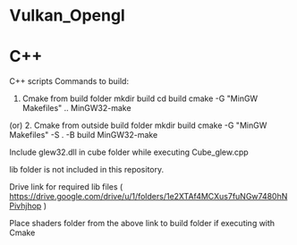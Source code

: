 # Vulkan_Opengl

# C++
C++ scripts
Commands to build:

1. Cmake from build folder 
mkdir build
cd build
cmake -G "MinGW Makefiles" ..
MinGW32-make

(or)
2. Cmake from outside build folder
mkdir build
cmake -G "MinGW Makefiles" -S . -B build 
MinGW32-make

Include glew32.dll in cube folder while executing Cube_glew.cpp

lib folder is not included in this repository. 

Drive link for required lib files ( https://drive.google.com/drive/u/1/folders/1e2XTAf4MCXus7fuNGw7480hNPivhjhop )

Place shaders folder from the above link to build folder if executing with Cmake